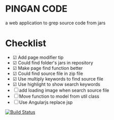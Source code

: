 # PINGAN CODE

a web application to grep source code from jars

# Checklist

- ☑ Add page modifier tip
- ☑ Could find folder's jars in repository
- ☑ Make page find function better
- ☑ Could find source file in zip file
- ☑ Use multiply keywords to find source file
- ☑ Use highlight to show search keywords
- ☐ add loading image when search source file
- ☐ Move function to model from util class
- ☐ Use Angularjs replace jsp


[![Build Status](https://buildhive.cloudbees.com/job/zhaozhiming/job/PINGAN_CODE/badge/icon)](https://buildhive.cloudbees.com/job/zhaozhiming/job/PINGAN_CODE/)
